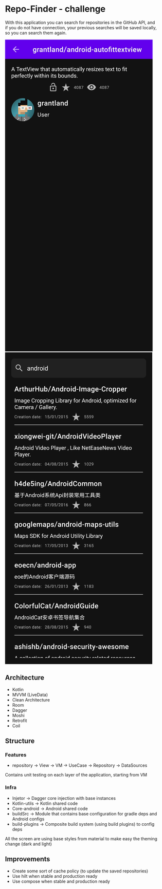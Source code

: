 # Repo-Finder - challenge

With this application you can search for repositories in the GitHub API, and if you do not have connection,
your previous searches will be saved locally, so you can search them again.

![alt text](https://github.com/Rodrigolmti/repo_finder/blob/master/images/WhatsApp%20Image%202020-12-06%20at%2010.58.26%20(1).jpeg)
![alt text](https://github.com/Rodrigolmti/repo_finder/blob/master/images/WhatsApp%20Image%202020-12-06%20at%2010.58.26.jpeg)

## Architecture

* Kotlin
* MVVM (LiveData)
* Clean Architecture
* Room
* Dagger
* Moshi
* Retrofit
* Coil

## Structure

### Features
* repository -> View -> VM -> UseCase -> Repository -> DataSources

Contains unit testing on each layer of the application, starting from VM

### Infra
* Injetor -> Dagger core injection with base instances
* Kotlin-utils -> Kotlin shared code
* Core-android -> Android shared code
* buildSrc -> Module that contains base configuration for gradle deps and Android configs
* build-plugins -> Composite build system (using build plugins) to config deps

All the screen are using base styles from material to make easy the theming change (dark and light)

## Improvements
* Create some sort of cache policy (to update the saved repositories)
* Use hilt when stable and production ready
* Use compose when stable and production ready


